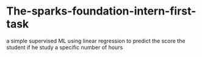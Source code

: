 # The-sparks-foundation-intern-first-task
a simple supervised ML using linear regression to predict the score the student if he study a specific number of hours 

